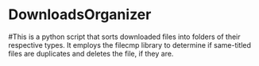 # DownloadsOrganizer
#This is a python script that sorts downloaded files into folders of their respective types. It employs the filecmp library to determine if same-titled files are duplicates and deletes the file, if they are.  

